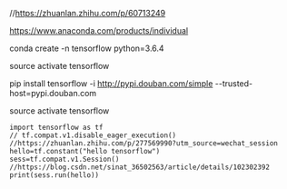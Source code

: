 //https://zhuanlan.zhihu.com/p/60713249

https://www.anaconda.com/products/individual

conda create -n tensorflow python=3.6.4

source activate tensorflow

pip install tensorflow -i http://pypi.douban.com/simple --trusted-host=pypi.douban.com

source activate tensorflow
```
import tensorflow as tf
// tf.compat.v1.disable_eager_execution() //https://zhuanlan.zhihu.com/p/277569990?utm_source=wechat_session
hello=tf.constant("hello tensorflow")
sess=tf.compat.v1.Session() //https://blog.csdn.net/sinat_36502563/article/details/102302392
print(sess.run(hello))
```

